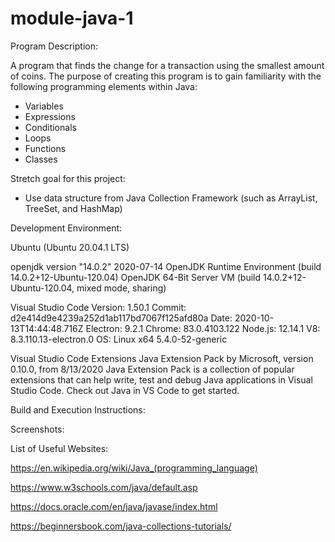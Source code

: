 # module-java-1

Program Description: 

A program that finds the change for a transaction using the smallest amount of coins. 
The purpose of creating this program is to gain familiarity with the following 
programming elements within Java: 

- Variables 
- Expressions 
- Conditionals 
- Loops 
- Functions 
- Classes 

Stretch goal for this project: 

- Use data structure from Java Collection Framework (such as ArrayList, TreeSet, and HashMap) 


Development Environment: 

Ubuntu (Ubuntu 20.04.1 LTS) 

openjdk version "14.0.2" 2020-07-14 
OpenJDK Runtime Environment (build 14.0.2+12-Ubuntu-120.04) 
OpenJDK 64-Bit Server VM (build 14.0.2+12-Ubuntu-120.04, mixed mode, sharing) 

Visual Studio Code 
Version: 1.50.1 
Commit: d2e414d9e4239a252d1ab117bd7067f125afd80a 
Date: 2020-10-13T14:44:48.716Z 
Electron: 9.2.1 
Chrome: 83.0.4103.122 
Node.js: 12.14.1 
V8: 8.3.110.13-electron.0 
OS: Linux x64 5.4.0-52-generic 

Visual Studio Code Extensions 
Java Extension Pack by Microsoft, version 0.10.0, from 8/13/2020 
    Java Extension Pack is a collection of popular extensions that can help write, test  and debug Java applications in Visual Studio Code. Check out Java in VS Code to get  started. 


Build and Execution Instructions:


Screenshots:


List of Useful Websites:

https://en.wikipedia.org/wiki/Java_(programming_language)

https://www.w3schools.com/java/default.asp

https://docs.oracle.com/en/java/javase/index.html

https://beginnersbook.com/java-collections-tutorials/

